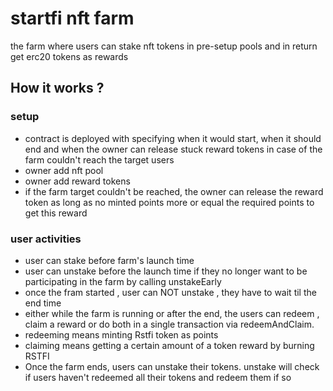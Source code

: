 # startfi nft farm 
the farm where users can stake nft tokens in pre-setup pools and in return get erc20 tokens as rewards 

## How it works ?
### setup 
- contract is deployed with specifying when it would start, when it should end and when the owner can release stuck reward tokens in case of the farm couldn't reach the target users 
- owner add nft pool 
- owner add  reward tokens 
- if the farm target couldn't be reached, the owner can release the reward token as long as no minted points more or equal the required points to get this reward

### user activities 
- user can stake before farm's launch time 
- user can unstake before the launch time if they no longer want to be participating in the farm by calling unstakeEarly 
- once the fram started , user can NOT unstake , they have to wait til the end time
- either while the farm is running or after the end, the users can redeem , claim a reward or do both in a single transaction via redeemAndClaim.
- redeeming means minting Rstfi token as points 
- claiming means getting a certain amount of a token reward by burning RSTFI
- Once the farm ends, users can unstake their tokens. unstake will check if users haven't redeemed all their tokens and redeem them if so    